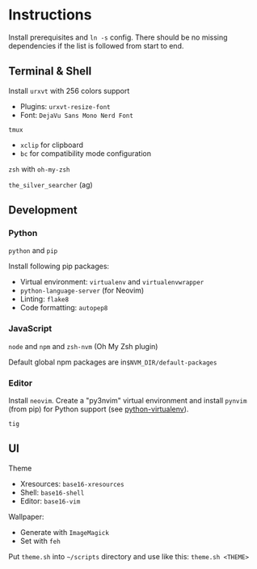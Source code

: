 # Instructions
Install prerequisites and `ln -s` config. There should be no missing dependencies if the list is followed from start to end.


## Terminal & Shell
Install `urxvt` with 256 colors support

 - Plugins: `urxvt-resize-font`
 - Font: `DejaVu Sans Mono Nerd Font`

`tmux`

 - `xclip` for clipboard
 - `bc` for compatibility mode configuration

`zsh` with `oh-my-zsh`

`the_silver_searcher` (ag)


## Development


### Python
`python` and `pip`

Install following pip packages:

 - Virtual environment: `virtualenv` and `virtualenvwrapper`
 - `python-language-server` (for Neovim)
 - Linting: `flake8`
 - Code formatting: `autopep8`


### JavaScript
`node` and `npm` and `zsh-nvm` (Oh My Zsh plugin)

Default global npm packages are in`$NVM_DIR/default-packages`


### Editor

Install `neovim`. Create a "py3nvim" virtual environment and install `pynvim` (from pip) for Python support (see [python-virtualenv](https://neovim.io/doc/user/provider.html#python-virtualenv)).

`tig`


## UI
Theme
 - Xresources: `base16-xresources`
 - Shell: `base16-shell`
 - Editor: `base16-vim`

Wallpaper:
 - Generate with `ImageMagick`
 - Set with `feh`

Put `theme.sh` into `~/scripts` directory and use like this: `theme.sh <THEME>`
